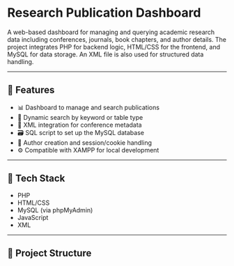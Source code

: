 # Research Publication Dashboard

A web-based dashboard for managing and querying academic research data including conferences, journals, book chapters, and author details. The project integrates PHP for backend logic, HTML/CSS for the frontend, and MySQL for data storage. An XML file is also used for structured data handling.

---

## 🚀 Features

- 📊 Dashboard to manage and search publications
- 🔎 Dynamic search by keyword or table type
- 📁 XML integration for conference metadata
- 🗃️ SQL script to set up the MySQL database
- 📝 Author creation and session/cookie handling
- ⚙️ Compatible with XAMPP for local development

---

## 🧰 Tech Stack

- PHP
- HTML/CSS
- MySQL (via phpMyAdmin)
- JavaScript
- XML

---

## 📁 Project Structure


